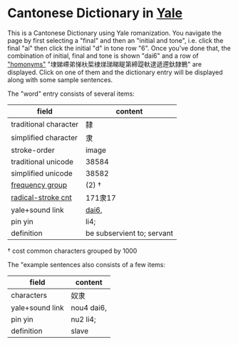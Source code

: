 # Cantonese Dictionary in [Yale](https://en.wikipedia.org/wiki/Yale_romanization_of_Cantonese)

This is a Cantonese Dictionary using Yale romanization. You navigate the page by first selecting a "final" and then an "initial and tone", i.e. click the final "ai" then click the initial "d" in tone row "6". Once you've done that, the combination of initial, final and tone is shown "dai6" and a row of ["homonyms"](https://en.wikipedia.org/wiki/Homonym) "埭娣嵽弟悌杕梊棣焍珶睇睼第締踶軑逮遞遰釱隸鷤" are displayed. Click on one of them and the dictionary entry will be displayed along with some sample sentences.

The "word" entry consists of several items:

field | content
--- | ---
traditional character | 隸
simplified character | 隶
stroke-order | image
traditional unicode | 38584
simplified unicode | 38582
[frequency group](http://hanzidb.org/character-list/by-frequency) | (2) †
[radical-stroke cnt](http://hanzidb.org/radicals) | 171隶17
yale+sound link | [dai6](),
pin yin | li4;
definition | be subservient to; servant

† cost common characters grouped by 1000

The "example sentences also consists of a few items:

field | content
--- | ---
characters | 奴隶
yale+sound link | nou4 dai6, 
pin yin | nu2 li4; 
definition | slave

